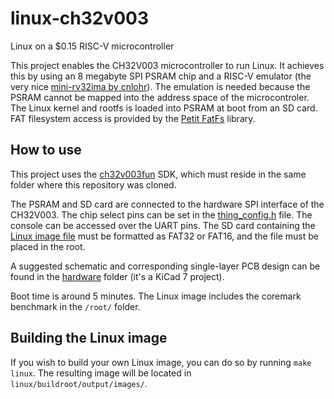 # linux-ch32v003
Linux on a $0.15 RISC-V microcontroller

This project enables the CH32V003 microcontroller to run Linux. It achieves this by using an 8 megabyte SPI PSRAM chip and a RISC-V emulator (the very nice [mini-rv32ima by cnlohr](https://github.com/cnlohr/mini-rv32ima)). The emulation is needed because the PSRAM cannot be mapped into the address space of the microcontroler. The Linux kernel and rootfs is loaded into PSRAM at boot from an SD card. FAT filesystem access is provided by the [Petit FatFs](http://elm-chan.org/fsw/ff/00index_p.html) library.

## How to use
This project uses the [ch32v003fun](https://github.com/cnlohr/ch32v003fun) SDK, which must reside in the same folder where this repository was cloned.

The PSRAM and SD card are connected to the hardware SPI interface of the CH32V003. The chip select pins can be set in the [thing_config.h](thing_config.h) file. The console can be accessed over the UART pins. The SD card containing the [Linux image file](Image) must be formatted as FAT32 or FAT16, and the file must be placed in the root. 

A suggested schematic and corresponding single-layer PCB design can be found in the [hardware](hardware) folder (it's a KiCad 7 project).

Boot time is around 5 minutes. The Linux image includes the coremark benchmark in the `/root/` folder.

## Building the Linux image
If you wish to build your own Linux image, you can do so by running `make linux`. The resulting image will be located in `linux/buildroot/output/images/`.